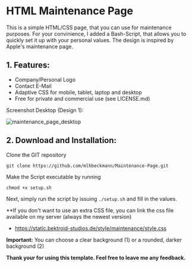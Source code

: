 
# HTML Maintenance Page

This is a simple HTML/CSS page, that you can use for maintenance purposes. For your convinience, I added a Bash-Script, that allows you to quickly set it up with your personal values. The design is inspired by Apple's maintenance page. 

## 1. Features:

 - Company/Personal Logo
 - Contact E-Mail
 - Adaptive CSS for mobile, tablet, laptop and desktop
 - Free for private and commercial use (see LICENSE.md)

Screenshot Desktop (Design 1): 

![maintenance_page_desktop](https://user-images.githubusercontent.com/80179488/116791703-75b06480-aabc-11eb-82a5-b978ed1f8f9f.jpg)



## 2. Download and Installation:

Clone the GIT repository 
```
git clone https://github.com/mlhbeckmann/Maintenance-Page.git
```
Make the Script executable by running

    chmod +x setup.sh

Next, simply run the script by issuing `./setup.sh` and fill in the values. 

**If you don't want to use an extra CSS file, you can link the css file available on my server (always the newest version)
 - https://static.bektroid-studios.de/style/maintenance/style.css

**Important:** You can choose a clear background (1) or a rounded, darker background (2)

**Thank your for using this template. Feel free to leave me any feedback.**

